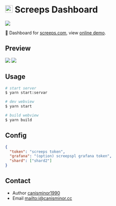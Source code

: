 # <img src="https://raw.githubusercontent.com/stybbe/Screeps-SC/master/icons/icon48.png" width="24"> Screeps Dashboard

[![](https://img.shields.io/badge/Dashboard%20for-Screeps-brightgreen.svg)](http://screeps.canisminor.cc/)

👀 Dashboard for [screeps.com](https://screeps.com/), view [online demo](http://screeps.canisminor.cc/).

## Preview

![](https://raw.githubusercontent.com/canisminor1990/screeps-dashboard/master/preview.png)
![](https://raw.githubusercontent.com/canisminor1990/screeps-dashboard/master/preview-mobile.png)

## Usage

```bash
# start server
$ yarn start:servar

# dev webview
$ yarn start

# build webview
$ yarn build
```

## Config

```json
{
  "token": "screeps token",
  "grafana": "(option) screepspl grafana token",
  "shard": ["shard2"]
}
```

## Contact

* Author [canisminor1990](https://github.com/canisminor1990)
* Email <mailto:i@canisminor.cc>
